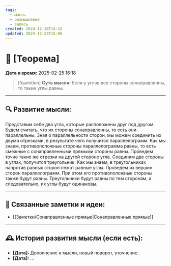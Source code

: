 ```yaml
---
tags:
  - мысль
  - размышление
  - запись
created: 2024-12-18T14:32
updated: 2024-12-23T15:06
---
```


# 💭  [Теорема]

**Дата и время:** 2025-02-25 16:18

> [!question] **Суть мысли:**
> Если у углов все стороны сонаправленны, то такие углы равны.

---

## 🔍 Развитие мысли:

Представим себе два угла, которые расположены друг под другом. Будем считать, что их стороны сонаправленны, то есть они параллельны. Зная о параллельности сторон, мы можем соединить их двумя отрезками, в результате чего получится параллелограмм. Как мы знаем, противоположные стороны параллелограмма равны, то есть смежные с сонаправленными прямыми стороны равны. Проведем точно такие же отрезки на другой стороне угла. Соединим две стороны в углах, получится треугольник. Как мы знаем, в треугольниках напротив равных сторон лежат равные углы. Проведем из вершин сторон параллелограмм. При этом его противоположные стороны также будут равны.  Треугольники будут равны по тем сторонам, а следовательно, их углы будут одинаковы.

---

## 🔄 Связанные заметки и идеи:

- [[Заметки/Сонаправленные прямые|Сонаправленные прямые]]

---

## 🕰️ История развития мысли (если есть):

* **[Дата]:**  Дополнение к мысли, новый поворот, уточнение.
* **[Дата]:**  ...